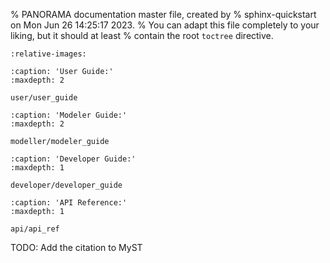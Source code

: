 % PANORAMA documentation master file, created by
% sphinx-quickstart on Mon Jun 26 14:25:17 2023.
% You can adapt this file completely to your liking, but it should at least
% contain the root `toctree` directive.

```{include} ../README.md
:relative-images:
```

```{toctree}
:caption: 'User Guide:'
:maxdepth: 2

user/user_guide
```

```{toctree}
:caption: 'Modeler Guide:'
:maxdepth: 2

modeller/modeler_guide
```

```{toctree}
:caption: 'Developer Guide:'
:maxdepth: 1

developer/developer_guide
```

```{toctree}
:caption: 'API Reference:'
:maxdepth: 1

api/api_ref
```

TODO: Add the citation to MyST

